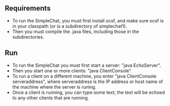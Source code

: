 ## Requirements
- To run the SimpleChat, you must first install ocsf, and make sure ocsf is in your classpath (or is a subdirectory of simplechat1).
- Then you must compile the .java files, including those in the subdirectories.

## Run
- To run the SimpleChat you must first start a server: "java EchoServer". 
- Then you start one or more clients: "java ClientConsole". 
- To run a client on a different machine, you enter "java ClientConsole serveraddress", where serveraddress is the IP address or host name of the machine where the server is runing. 
- Once a client is running, you can type some text; the text will be echoed to any other clients that are running.

